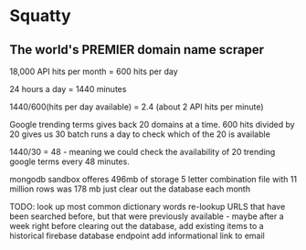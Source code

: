 # Squatty

## The world's PREMIER domain name scraper

18,000 API hits per month = 600 hits per day

24 hours a day = 1440 minutes

1440/600(hits per day available) = 2.4 (about 2 API hits per minute)

Google trending terms gives back 20 domains at a time. 600 hits divided by 20 gives us 30 batch runs a day to check which of the 20 is available

1440/30 = 48 - meaning we could check the availability of 20 trending google terms every 48 minutes.


mongodb sandbox offeres 496mb of storage
5 letter combination file with 11 million rows was 178 mb
just clear out the database each month



TODO: look up most common dictionary words
re-lookup URLS that have been searched before, but that were previously available - maybe after a week
right before clearing out the database, add existing items to a historical firebase database endpoint
add informational link to email
